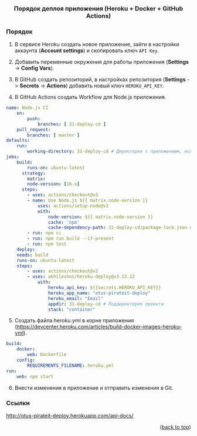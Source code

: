 
<div id="top"></div>

<br />
<div align="center">
<h3 align="center">Порядок деплоя приложения (Heroku + Docker + GitHub Actions)</h3>
</div>

### Порядок

1. В сервисе Heroku создать новое приложение, зайти в настройки аккаунта (**Account settings**) и скопировать ключ `API Key`.
2. Добавить переменные окружения для работы приложения (**Settings** -> **Config Vars**).

3. В GitHub создать репозиторий, в настройках репозитория (**Settings** -> **Secrets** -> **Actions**) добавить  новый ключ `HEROKU_API_KEY`.

4. В GitHub Actions создать Workflow для Node.js приложения.
```yml
name: Node.js CI
	on:
		push:
			branches: [ 31-deploy-cd ]
    pull_request:
	    branches: [ master ]
defaults:
	run:
		working-directory: 31-deploy-cd # Директория с приложением, если оно находится в поддиректории
jobs:
	build:
		runs-on: ubuntu-latest
	  strategy:
	    matrix:
	    node-version: [16.x]
	  steps:
	    - uses: actions/checkout@v3
	    - name: Use Node.js ${{ matrix.node-version }}
		    uses: actions/setup-node@v3
		    with:
			    node-version: ${{ matrix.node-version }}
			    cache: 'npm'
			    cache-dependency-path: 31-deploy-cd/package-lock.json # Если оно находится в поддиректории
	    - run: npm ci
	    - run: npm run build --if-present
	    - run: npm test
	deploy:
    needs: build
    runs-on: ubuntu-latest
    steps:
	    - uses: actions/checkout@v2
	    - uses: akhileshns/heroku-deploy@v3.12.12
		    with:
			    heroku_api_key: ${{secrets.HEROKU_API_KEY}}
			    heroku_app_name: "otus-pirateit-deploy" 
			    heroku_email: "Email"
			    appdir: 31-deploy-cd # Поддиректория проекта
			    stack: "container"
```
5. Создать файла heroku.yml в корне приложения (<a href="https://devcenter.heroku.com/articles/build-docker-images-heroku-yml">https://devcenter.heroku.com/articles/build-docker-images-heroku-yml</a>).
```yml
build:
	docker:
		web: Dockerfile
	config:
		REQUIREMENTS_FILENAME: heroku.yml
run:
	web: npm start
```
6. Внести изменения в приложение и отправить изменения в Git.

### Ссылки

http://otus-pirateit-deploy.herokuapp.com/api-docs/


<p align="right">(<a href="#top">back to top</a>)</p>
